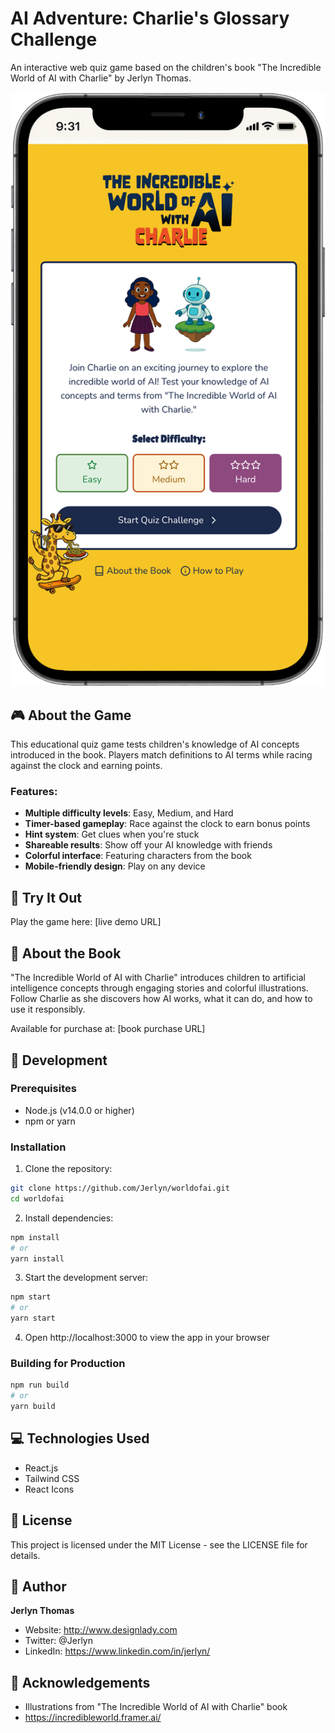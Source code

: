 # AI Adventure: Charlie's Glossary Challenge

An interactive web quiz game based on the children's book "The Incredible World of AI with Charlie" by Jerlyn Thomas.

![Game Screenshot](public/images/phone.png)

## 🎮 About the Game

This educational quiz game tests children's knowledge of AI concepts introduced in the book. Players match definitions to AI terms while racing against the clock and earning points.

### Features:
- **Multiple difficulty levels**: Easy, Medium, and Hard
- **Timer-based gameplay**: Race against the clock to earn bonus points
- **Hint system**: Get clues when you're stuck
- **Shareable results**: Show off your AI knowledge with friends
- **Colorful interface**: Featuring characters from the book
- **Mobile-friendly design**: Play on any device

## 📱 Try It Out

Play the game here: [live demo URL]

## 📘 About the Book

"The Incredible World of AI with Charlie" introduces children to artificial intelligence concepts through engaging stories and colorful illustrations. Follow Charlie as she discovers how AI works, what it can do, and how to use it responsibly.

Available for purchase at: [book purchase URL]

## 🚀 Development

### Prerequisites
- Node.js (v14.0.0 or higher)
- npm or yarn

### Installation

1. Clone the repository:
```bash
git clone https://github.com/Jerlyn/worldofai.git
cd worldofai
```

2. Install dependencies:
```bash
npm install
# or
yarn install
```

3. Start the development server:
```bash
npm start
# or
yarn start
```

4. Open http://localhost:3000 to view the app in your browser

### Building for Production

```bash
npm run build
# or
yarn build
```

## 💻 Technologies Used

- React.js
- Tailwind CSS
- React Icons

## 📄 License

This project is licensed under the MIT License - see the LICENSE file for details.

## 👤 Author

**Jerlyn Thomas**

- Website: http://www.designlady.com
- Twitter: @Jerlyn
- LinkedIn: https://www.linkedin.com/in/jerlyn/

## 🙏 Acknowledgements

- Illustrations from "The Incredible World of AI with Charlie" book
- https://incredibleworld.framer.ai/ 
